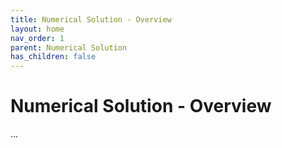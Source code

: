 ```yaml
---
title: Numerical Solution - Overview
layout: home
nav_order: 1
parent: Numerical Solution
has_children: false
---
```


<script
  src="https://cdn.mathjax.org/mathjax/latest/MathJax.js?config=TeX-AMS-MML_HTMLorMML"
  type="text/javascript">
</script>

# Numerical Solution - **Overview**

...

